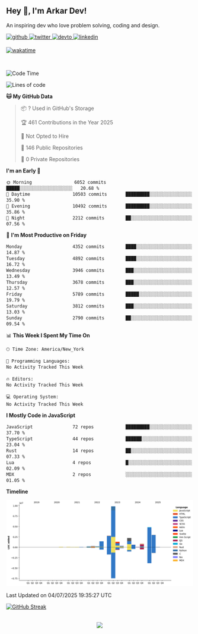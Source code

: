 ## Hey 👋, I'm Arkar Dev!  

An inspiring dev who love problem solving, coding and design.

<a href="https://github.com/Riley1101" target="_blank">
<img src=https://img.shields.io/badge/github-%2324292e.svg?&style=for-the-badge&logo=github&logoColor=white alt=github style="margin-bottom: 5px;" />
</a>
<a href="https://twitter.com/arkardev" target="_blank">
<img src=https://img.shields.io/badge/twitter-%2300acee.svg?&style=for-the-badge&logo=twitter&logoColor=white alt=twitter style="margin-bottom: 5px;" />
</a>
<a href="https://dev.to/riley1101" target="_blank">
<img src=https://img.shields.io/badge/dev.to-%2308090A.svg?&style=for-the-badge&logo=dev.to&logoColor=white alt=devto style="margin-bottom: 5px;" />
</a>
<a href="https://linkedin.com/in/arkar-kaung-myat" target="_blank">
<img src=https://img.shields.io/badge/linkedin-%231E77B5.svg?&style=for-the-badge&logo=linkedin&logoColor=white alt=linkedin style="margin-bottom: 5px;" />
</a>
  
[![wakatime](https://wakatime.com/badge/user/cf23b6e3-75f8-4c04-b0e3-273191c8d2ec.svg)](https://wakatime.com/@cf23b6e3-75f8-4c04-b0e3-273191c8d2ec)

<br/>

<!--START_SECTION:waka-->
![Code Time](http://img.shields.io/badge/Code%20Time-1%2C414%20hrs%2020%20mins-blue)

![Lines of code](https://img.shields.io/badge/From%20Hello%20World%20I%27ve%20Written-28.1%20million%20lines%20of%20code-blue)

**🐱 My GitHub Data** 

> 📦 ? Used in GitHub's Storage 
 > 
> 🏆 461 Contributions in the Year 2025
 > 
> 🚫 Not Opted to Hire
 > 
> 📜 146 Public Repositories 
 > 
> 🔑 0 Private Repositories 
 > 
**I'm an Early 🐤** 

```text
🌞 Morning                6052 commits        █████░░░░░░░░░░░░░░░░░░░░   20.68 % 
🌆 Daytime                10503 commits       █████████░░░░░░░░░░░░░░░░   35.90 % 
🌃 Evening                10492 commits       █████████░░░░░░░░░░░░░░░░   35.86 % 
🌙 Night                  2212 commits        ██░░░░░░░░░░░░░░░░░░░░░░░   07.56 % 
```
📅 **I'm Most Productive on Friday** 

```text
Monday                   4352 commits        ████░░░░░░░░░░░░░░░░░░░░░   14.87 % 
Tuesday                  4892 commits        ████░░░░░░░░░░░░░░░░░░░░░   16.72 % 
Wednesday                3946 commits        ███░░░░░░░░░░░░░░░░░░░░░░   13.49 % 
Thursday                 3678 commits        ███░░░░░░░░░░░░░░░░░░░░░░   12.57 % 
Friday                   5789 commits        █████░░░░░░░░░░░░░░░░░░░░   19.79 % 
Saturday                 3812 commits        ███░░░░░░░░░░░░░░░░░░░░░░   13.03 % 
Sunday                   2790 commits        ██░░░░░░░░░░░░░░░░░░░░░░░   09.54 % 
```


📊 **This Week I Spent My Time On** 

```text
🕑︎ Time Zone: America/New_York

💬 Programming Languages: 
No Activity Tracked This Week

🔥 Editors: 
No Activity Tracked This Week

💻 Operating System: 
No Activity Tracked This Week
```

**I Mostly Code in JavaScript** 

```text
JavaScript               72 repos            █████████░░░░░░░░░░░░░░░░   37.70 % 
TypeScript               44 repos            ██████░░░░░░░░░░░░░░░░░░░   23.04 % 
Rust                     14 repos            ██░░░░░░░░░░░░░░░░░░░░░░░   07.33 % 
Lua                      4 repos             █░░░░░░░░░░░░░░░░░░░░░░░░   02.09 % 
MDX                      2 repos             ░░░░░░░░░░░░░░░░░░░░░░░░░   01.05 % 
```



**Timeline**

![Lines of Code chart](https://raw.githubusercontent.com/Riley1101/Riley1101/main/assets/bar_graph.png)


 Last Updated on 04/07/2025 19:35:27 UTC
<!--END_SECTION:waka-->

[![GitHub Streak](https://streak-stats.demolab.com?user=Riley1101)](https://git.io/streak-stats)
  
<br/>  
<div align="center">
<img src="https://komarev.com/ghpvc/?username=Riley1101&&style=flat-square" align="center" />
</div>  


